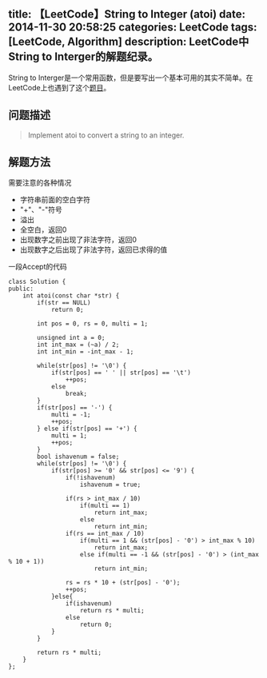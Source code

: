 title: 【LeetCode】String to Integer (atoi)
date: 2014-11-30 20:58:25
categories: LeetCode
tags: [LeetCode, Algorithm]
description: LeetCode中String to Interger的解题纪录。
---

String to Interger是一个常用函数，但是要写出一个基本可用的其实不简单。在LeetCode上也遇到了这个[题目](https://oj.leetcode.com/problems/string-to-integer-atoi/)。

## 问题描述
> Implement atoi to convert a string to an integer.

## 解题方法

需要注意的各种情况
- 字符串前面的空白字符
- "+"、"-"符号
- 溢出
- 全空白，返回0
- 出现数字之前出现了非法字符，返回0
- 出现数字之后出现了非法字符，返回已求得的值

一段Accept的代码
```
class Solution {
public:
    int atoi(const char *str) {
        if(str == NULL)
            return 0;

        int pos = 0, rs = 0, multi = 1;

        unsigned int a = 0;
        int int_max = (~a) / 2;
        int int_min = -int_max - 1;

        while(str[pos] != '\0') {
            if(str[pos] == ' ' || str[pos] == '\t')
                ++pos;
            else
                break;
        }
        if(str[pos] == '-') {
            multi = -1;
            ++pos;
        } else if(str[pos] == '+') {
            multi = 1;
            ++pos;
        }
        bool ishavenum = false;
        while(str[pos] != '\0') {
            if(str[pos] >= '0' && str[pos] <= '9') {
                if(!ishavenum)
                    ishavenum = true;

                if(rs > int_max / 10)
                    if(multi == 1)
                        return int_max;
                    else
                        return int_min;
                if(rs == int_max / 10)
                    if(multi == 1 && (str[pos] - '0') > int_max % 10)
                        return int_max;
                    else if(multi == -1 && (str[pos] - '0') > (int_max % 10 + 1))
                        return int_min;

                rs = rs * 10 + (str[pos] - '0');
                ++pos;
            }else{
                if(ishavenum)
                    return rs * multi;
                else
                    return 0;
            }
        }

        return rs * multi;
    }
};
```